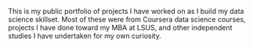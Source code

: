This is my public portfolio of projects I have worked on as I build my data science skillset. Most of these were from Coursera data science courses, projects I have done toward my MBA at LSUS, and other independent studies I have undertaken for my own curiosity.
